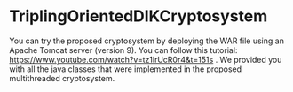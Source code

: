 # TriplingOrientedDIKCryptosystem
You can try the proposed cryptosystem by deploying the WAR file using an Apache Tomcat server (version 9). 
You can follow this tutorial: https://www.youtube.com/watch?v=tz1lrUcR0r4&t=151s .
We provided you with all the java classes that were implemented in the proposed multithreaded cryptosystem.

